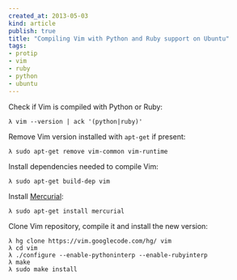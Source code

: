 ```yaml
---
created_at: 2013-05-03
kind: article
publish: true
title: "Compiling Vim with Python and Ruby support on Ubuntu"
tags:
- protip
- vim
- ruby
- python
- ubuntu
---
```


Check if Vim is compiled with Python or Ruby:

```
λ vim --version | ack '(python|ruby)'
```

Remove Vim version installed with `apt-get` if present:

```
λ sudo apt-get remove vim-common vim-runtime
```

Install dependencies needed to compile Vim:

```
λ sudo apt-get build-dep vim
```

Install [Mercurial][1]:

```
λ sudo apt-get install mercurial
```

Clone Vim repository, compile it and install the new version:

```
λ hg clone https://vim.googlecode.com/hg/ vim
λ cd vim
λ ./configure --enable-pythoninterp --enable-rubyinterp
λ make
λ sudo make install
```

[1]: http://mercurial.selenic.com/
